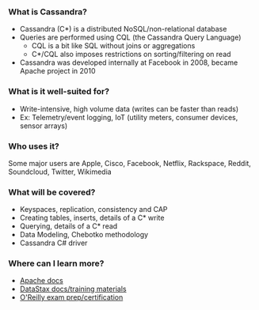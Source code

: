 ### What is Cassandra?
 - Cassandra (C\*) is a distributed NoSQL/non-relational database
 - Queries are performed using CQL (the Cassandra Query Language)
   - CQL is a bit like SQL without joins or aggregations
   - C\*/CQL also imposes restrictions on sorting/filtering on read
 - Cassandra was developed internally at Facebook in 2008, became Apache project in 2010

### What is it well-suited for?
-	Write-intensive, high volume data (writes can be faster than reads)
-	Ex: Telemetry/event logging, IoT (utility meters, consumer devices, sensor arrays)

### Who uses it?
Some major users are Apple, Cisco, Facebook, Netflix, Rackspace, Reddit, Soundcloud, Twitter, Wikimedia

### What will be covered?
-	Keyspaces, replication, consistency and CAP
-	Creating tables, inserts, details of a C* write
-	Querying, details of a C* read
-	Data Modeling, Chebotko methodology
-	Cassandra C# driver


### Where can I learn more?
 - [Apache docs](http://cassandra.apache.org/doc/latest/)
 - [DataStax docs/training materials](http://docs.datastax.com/en/landing_page/doc/index.html) 
 - [O'Reilly exam prep/certification](http://www.oreilly.com/data/cassandracert)
